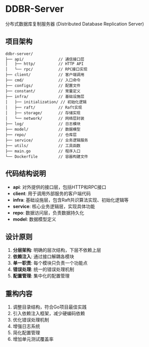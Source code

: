# DDBR-Server

分布式数据库复制服务器 (Distributed Database Replication Server)

## 项目架构

```
ddbr-server/
├── api/               // 通信接口层
│   ├── http/          // HTTP API
│   └── rpc/           // RPC接口实现
├── client/            // 客户端调用
├── cmd/               // 入口命令
├── configs/           // 配置文件
├── constant/          // 常量定义
├── infra/             // 基础设施层
│   ├── initialization/ // 初始化逻辑
│   ├── raft/          // Raft实现
│   ├── storage/       // 存储实现
│   └── network/       // 网络层封装
├── log/               // 日志模块
├── model/             // 数据模型
├── repo/              // 仓库层
├── service/           // 业务逻辑服务
├── utils/             // 工具函数
├── main.go            // 程序入口
└── Dockerfile         // 容器构建文件
```

## 代码结构说明

- **api**: 对外提供的接口层，包括HTTP和RPC接口
- **client**: 用于调用外部服务的客户端代码
- **infra**: 基础设施层，包含Raft共识算法实现、初始化逻辑等
- **service**: 核心业务逻辑层，实现具体功能
- **repo**: 数据访问层，负责数据持久化
- **model**: 数据模型定义

## 设计原则

1. **分层架构**: 明确的层次结构，下层不依赖上层
2. **依赖注入**: 通过接口解耦各模块
3. **单一职责**: 每个模块只负责一个功能点
4. **错误处理**: 统一的错误处理机制
5. **配置管理**: 集中化的配置管理

## 重构内容

1. 调整目录结构，符合Go项目最佳实践
2. 引入依赖注入框架，减少硬编码依赖
3. 优化错误处理机制
4. 增强日志系统
5. 简化配置管理
6. 增加单元测试覆盖率 